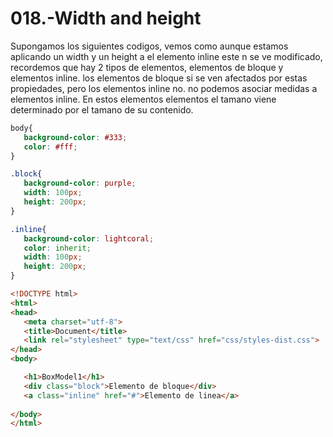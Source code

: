 018.-Width and height
===

Supongamos los siguientes codigos, vemos como aunque estamos aplicando un width y un height a el elemento inline este n se ve modificado, recordemos que hay 2 tipos de elementos, elementos de bloque y elementos inline. los elementos de bloque si se ven afectados por estas propiedades, pero los elementos inline no. no podemos asociar medidas a elementos inline. En estos elementos elementos el tamano viene determinado por el tamano de su contenido.

```css
body{
   background-color: #333;
   color: #fff;
}

.block{
   background-color: purple;
   width: 100px;
   height: 200px;
}

.inline{
   background-color: lightcoral;
   color: inherit;
   width: 100px;
   height: 200px;
}
```

```html
<!DOCTYPE html>
<html>
<head>
   <meta charset="utf-8">
   <title>Document</title>
   <link rel="stylesheet" type="text/css" href="css/styles-dist.css">
</head>
<body>

   <h1>BoxModel1</h1>
   <div class="block">Elemento de bloque</div> 
   <a class="inline" href="#">Elemento de linea</a> 
   
</body>
</html>

```